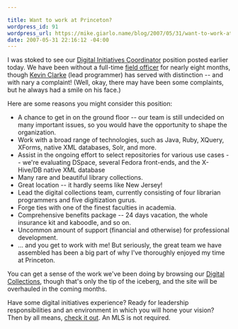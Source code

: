 ```yaml
---

title: Want to work at Princeton?
wordpress_id: 91
wordpress_url: https://mike.giarlo.name/blog/2007/05/31/want-to-work-at-princeton/
date: 2007-05-31 22:16:12 -04:00
---
```

I was stoked to see our <a href="http://library.princeton.edu/hr/positions/JobLibDigitalInitiativesCoord.html" target="_blank">Digital Initiatives Coordinator</a> position posted earlier today.  We have been without a full-time <a href="http://en.wikipedia.org/wiki/Military_rank#Field_or_Senior_officers" target="_blank">field officer</a> for nearly eight months, though <a href="http://weblog.kevinclarke.info/" target="_blank">Kevin Clarke</a> (lead programmer) has served with distinction -- and with nary a complaint!  (Well, okay, there may have been some complaints, but he always had a smile on his face.)

Here are some reasons you might consider this position:

<ul>
	<li>A chance to get in on the ground floor -- our team is still undecided on many important issues, so you would have the opportunity to shape the organization.</li>
	<li>Work with a broad range of technologies, such as Java, Ruby, XQuery, XForms, native XML databases, Solr, and more.</li>
	<li>Assist in the ongoing effort to select repositories for various use cases  -- we're evaluating DSpace, several Fedora front-ends, and the X-Hive/DB native XML database</li>
	<li>Many rare and beautiful library collections.</li>
	<li>Great location -- it hardly seems like New Jersey!</li>
	<li>Lead the digital collections team, currently consisting of four librarian programmers and five digitization gurus.</li>
        <li>Forge ties with one of the finest faculties in academia.</li>
	<li>Comprehensive benefits package -- 24 days vacation, the whole insurance kit and kaboodle, and so on.</li>
	<li>Uncommon amount of support (financial and otherwise) for professional development.</li>
	<li>... and you get to work with me!  But seriously, the great team we have assembled has been a big part of why I've thoroughly enjoyed my time at Princeton.</li>
</ul>

You can get a sense of the work we've been doing by browsing our <a href="http://diglib.princeton.edu/" target="_blank">Digital Collections</a>, though that's only the tip of the iceberg, and the site will be overhauled in the coming months.

Have some digital initiatives experience?  Ready for leadership responsibilities and an environment in which you will hone your vision?  Then by all means, <a href="http://library.princeton.edu/hr/positions/JobLibDigitalInitiativesCoord.html">check it out</a>.  An MLS is not required.
